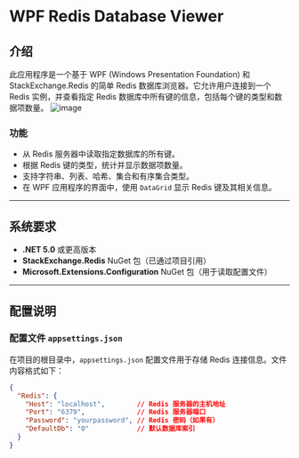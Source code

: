 # WPF Redis Database Viewer

## 介绍

此应用程序是一个基于 WPF (Windows Presentation Foundation) 和 StackExchange.Redis 的简单 Redis 数据库浏览器。它允许用户连接到一个 Redis 实例，并查看指定 Redis 数据库中所有键的信息，包括每个键的类型和数据项数量。
![image](https://github.com/user-attachments/assets/049f4534-ed4c-4b34-8da9-690f90d12504)

### 功能
- 从 Redis 服务器中读取指定数据库的所有键。
- 根据 Redis 键的类型，统计并显示数据项数量。
- 支持字符串、列表、哈希、集合和有序集合类型。
- 在 WPF 应用程序的界面中，使用 `DataGrid` 显示 Redis 键及其相关信息。

---

## 系统要求

- **.NET 5.0** 或更高版本
- **StackExchange.Redis** NuGet 包（已通过项目引用）
- **Microsoft.Extensions.Configuration** NuGet 包（用于读取配置文件）

---

## 配置说明

### 配置文件 `appsettings.json`

在项目的根目录中，`appsettings.json` 配置文件用于存储 Redis 连接信息。文件内容格式如下：

```json
{
  "Redis": {
    "Host": "localhost",        // Redis 服务器的主机地址
    "Port": "6379",             // Redis 服务器端口
    "Password": "yourpassword", // Redis 密码（如果有）
    "DefaultDb": "0"            // 默认数据库索引
  }
}

